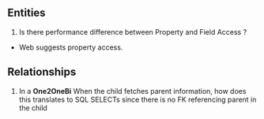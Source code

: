  Entities
 --------
 1. Is there performance difference between Property and Field Access ? 
  - Web suggests property access.
 
 Relationships
 -------------
 1. In a **One2OneBi**  When the child fetches parent information, how does this translates to SQL SELECTs since there is no FK referencing parent in the child

